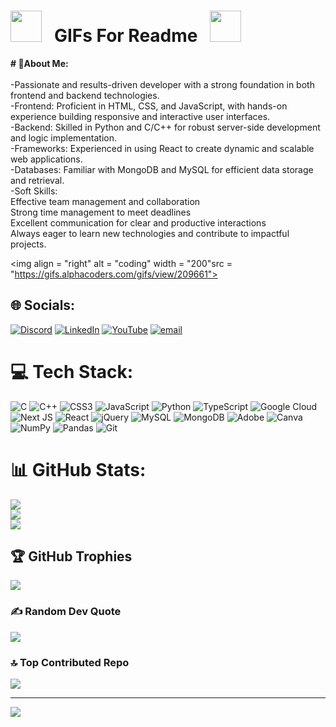 # <img src="https://user-images.githubusercontent.com/74038190/213844263-a8897a51-32f4-4b3b-b5c2-e1528b89f6f3.png" width="50px" /> &nbsp; GIFs For Readme &nbsp; <img src="https://user-images.githubusercontent.com/74038190/213844263-a8897a51-32f4-4b3b-b5c2-e1528b89f6f3.png" width="50px" />

<b># 💫About Me:</b><br>
<br>-Passionate and results-driven developer with a strong foundation in both frontend and backend technologies.<br>-Frontend: Proficient in HTML, CSS, and JavaScript, with hands-on experience building responsive and interactive user interfaces.<br>-Backend: Skilled in Python and C/C++ for robust server-side development and logic implementation.<br>-Frameworks: Experienced in using React to create dynamic and scalable web applications.<br>-Databases: Familiar with MongoDB and MySQL for efficient data storage and retrieval.<br>-Soft Skills:<br>Effective team management and collaboration<br>Strong time management to meet deadlines<br>Excellent communication for clear and productive interactions<br>Always eager to learn new technologies and contribute to impactful projects.

<img align = "right" alt = "coding" width = "200"src = "https://gifs.alphacoders.com/gifs/view/209661">

## 🌐 Socials:
[![Discord](https://img.shields.io/badge/Discord-%237289DA.svg?logo=discord&logoColor=white)](https://discord.gg/https://discord.gg/Mm3DcnRy) [![LinkedIn](https://img.shields.io/badge/LinkedIn-%230077B5.svg?logo=linkedin&logoColor=white)](https://www.linkedin.com/in/yuvraj-kushwah-8594592ab?) [![YouTube](https://img.shields.io/badge/YouTube-%23FF0000.svg?logo=YouTube&logoColor=white)](https://www.youtube.com/@yuvrajkushwah6037) [![email](https://img.shields.io/badge/Email-D14836?logo=gmail&logoColor=white)](mailto:yuvraj1513.an@gmail.com) 

# 💻 Tech Stack:
![C](https://img.shields.io/badge/c-%2300599C.svg?style=for-the-badge&logo=c&logoColor=white) ![C++](https://img.shields.io/badge/c++-%2300599C.svg?style=for-the-badge&logo=c%2B%2B&logoColor=white) ![CSS3](https://img.shields.io/badge/css3-%231572B6.svg?style=for-the-badge&logo=css3&logoColor=white) ![JavaScript](https://img.shields.io/badge/javascript-%23323330.svg?style=for-the-badge&logo=javascript&logoColor=%23F7DF1E) ![Python](https://img.shields.io/badge/python-3670A0?style=for-the-badge&logo=python&logoColor=ffdd54) ![TypeScript](https://img.shields.io/badge/typescript-%23007ACC.svg?style=for-the-badge&logo=typescript&logoColor=white) ![Google Cloud](https://img.shields.io/badge/GoogleCloud-%234285F4.svg?style=for-the-badge&logo=google-cloud&logoColor=white) ![Next JS](https://img.shields.io/badge/Next-black?style=for-the-badge&logo=next.js&logoColor=white) ![React](https://img.shields.io/badge/react-%2320232a.svg?style=for-the-badge&logo=react&logoColor=%2361DAFB) ![jQuery](https://img.shields.io/badge/jquery-%230769AD.svg?style=for-the-badge&logo=jquery&logoColor=white) ![MySQL](https://img.shields.io/badge/mysql-4479A1.svg?style=for-the-badge&logo=mysql&logoColor=white) ![MongoDB](https://img.shields.io/badge/MongoDB-%234ea94b.svg?style=for-the-badge&logo=mongodb&logoColor=white) ![Adobe](https://img.shields.io/badge/adobe-%23FF0000.svg?style=for-the-badge&logo=adobe&logoColor=white) ![Canva](https://img.shields.io/badge/Canva-%2300C4CC.svg?style=for-the-badge&logo=Canva&logoColor=white) ![NumPy](https://img.shields.io/badge/numpy-%23013243.svg?style=for-the-badge&logo=numpy&logoColor=white) ![Pandas](https://img.shields.io/badge/pandas-%23150458.svg?style=for-the-badge&logo=pandas&logoColor=white) ![Git](https://img.shields.io/badge/git-%23F05033.svg?style=for-the-badge&logo=git&logoColor=white)
# 📊 GitHub Stats:
![](https://github-readme-stats.vercel.app/api?username=Yuvraj9685&theme=blue-green&hide_border=false&include_all_commits=false&count_private=false)<br/>
![](https://nirzak-streak-stats.vercel.app/?user=Yuvraj9685&theme=blue-green&hide_border=false)<br/>
![](https://github-readme-stats.vercel.app/api/top-langs/?username=Yuvraj9685&theme=blue-green&hide_border=false&include_all_commits=false&count_private=false&layout=compact)

## 🏆 GitHub Trophies
![](https://github-profile-trophy.vercel.app/?username=Yuvraj9685&theme=radical&no-frame=false&no-bg=true&margin-w=4)

### ✍️ Random Dev Quote
![](https://quotes-github-readme.vercel.app/api?type=horizontal&theme=radical)

### 🔝 Top Contributed Repo
![](https://github-contributor-stats.vercel.app/api?username=Yuvraj9685&limit=5&theme=dark&combine_all_yearly_contributions=true)

---
[![](https://visitcount.itsvg.in/api?id=Yuvraj9685&icon=0&color=0)](https://visitcount.itsvg.in)

<!-- Proudly created with GPRM ( https://gprm.itsvg.in ) -->
